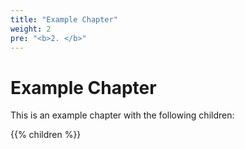 ```yaml
---
title: "Example Chapter"
weight: 2
pre: "<b>2. </b>"
---
```


# Example Chapter

This is an example chapter with the following children:

{{% children  %}}
